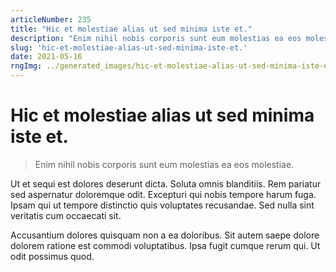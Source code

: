 ```yaml
---
articleNumber: 235
title: "Hic et molestiae alias ut sed minima iste et."
description: "Enim nihil nobis corporis sunt eum molestias ea eos molestiae."
slug: 'hic-et-molestiae-alias-ut-sed-minima-iste-et.'
date: 2021-05-16
rngImg: ../generated_images/hic-et-molestiae-alias-ut-sed-minima-iste-et..jpg
---
```


# Hic et molestiae alias ut sed minima iste et.

> Enim nihil nobis corporis sunt eum molestias ea eos molestiae.

Ut et sequi est dolores deserunt dicta. Soluta omnis blanditiis. Rem pariatur sed aspernatur doloremque odit. Excepturi qui nobis tempore harum fuga. Ipsam qui ut tempore distinctio quis voluptates recusandae. Sed nulla sint veritatis cum occaecati sit.
 Accusantium dolores quisquam non a ea doloribus. Sit autem saepe dolore dolorem ratione est commodi voluptatibus. Ipsa fugit cumque rerum qui. Ut odit possimus quod.
